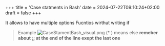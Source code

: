 +++
title = 'Case statments in Bash'
date = 2024-07-22T09:10:24+02:00
draft = false
+++


It allows to have multiple options Fucntios 
wirthut writing if

>Example
>![CaseStamentBash_visual.png](/CaseStamentBash_visual.png)
> (* ) means else 
> **remeber about ;; at the end of the line 
> exept the last one**

